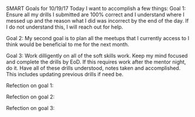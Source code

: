 SMART Goals for 10/19/17 Today I want to accomplish a few things: Goal 1: Ensure all my drills I submitted are 100% correct and I understand where I messed up and the reason what I did was incorrect by the end of the day. If I do not understand this, I will reach out for help.

Goal 2: My second goal is to plan all the meetups that I currently access to I think would be beneficial to me for the next month.

Goal 3: Work dilligently on all of the soft skills work. Keep my mind focused and complete the drills by EoD. If this requires work after the mentor night, do it. Have all of these drills understood, notes taken and accomplished. This includes updating previous drills if need be.

Refection on goal 1:

Refection on goal 2:

Refection on goal 3:
